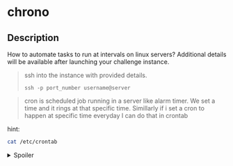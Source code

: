 # chrono
## Description
How to automate tasks to run at intervals on linux servers?
Additional details will be available after launching your challenge instance.

> ssh into the instance with provided details.
>
>`ssh -p port_number username@server`

> cron is scheduled job running in a server like alarm timer. We set a time and it rings at that specific time. Simillarly if i set a cron to happen at specific time everyday I can do that in crontab

hint:
```bash
cat /etc/crontab
```
<details>
<summary>Spoiler</summary>

picoCTF{Sch3DUL7NG_T45K3_L1NUX_7754e199}

</details>